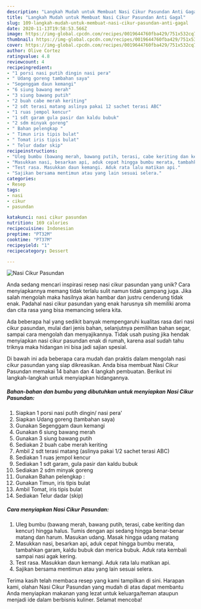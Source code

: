 ```yaml
---
description: "Langkah Mudah untuk Membuat Nasi Cikur Pasundan Anti Gagal"
title: "Langkah Mudah untuk Membuat Nasi Cikur Pasundan Anti Gagal"
slug: 109-langkah-mudah-untuk-membuat-nasi-cikur-pasundan-anti-gagal
date: 2020-11-13T19:58:53.566Z
image: https://img-global.cpcdn.com/recipes/0019644760fba429/751x532cq70/nasi-cikur-pasundan-foto-resep-utama.jpg
thumbnail: https://img-global.cpcdn.com/recipes/0019644760fba429/751x532cq70/nasi-cikur-pasundan-foto-resep-utama.jpg
cover: https://img-global.cpcdn.com/recipes/0019644760fba429/751x532cq70/nasi-cikur-pasundan-foto-resep-utama.jpg
author: Olive Cortez
ratingvalue: 4.8
reviewcount: 4
recipeingredient:
- "1 porsi nasi putih dingin nasi pera"
- " Udang goreng tambahan saya"
- "Segenggam daun kemangi"
- "6 siung bawang merah"
- "3 siung bawang putih"
- "2 buah cabe merah keriting"
- "2 sdt terasi matang aslinya pakai 12 sachet terasi ABC"
- "1 ruas jempol kencur"
- "1 sdt garam gula pasir dan kaldu bubuk"
- "2 sdm minyak goreng"
- " Bahan pelengkap "
- " Timun iris tipis bulat"
- " Tomat iris tipis bulat"
- " Telur dadar skip"
recipeinstructions:
- "Uleg bumbu (bawang merah, bawang putih, terasi, cabe keriting dan kencur) hingga halus. Tumis dengan api sedang hingga benar-benar matang dan harum. Masukan udang. Masak hingga udang matang"
- "Masukkan nasi, besarkan api, aduk cepat hingga bumbu merata, tambahkan garam, kaldu bubuk dan merica bubuk. Aduk rata kembali sampai nasi agak kering."
- "Test rasa. Masukkan daun kemangi. Aduk rata lalu matikan api."
- "Sajikan bersama mentimun atau yang lain sesuai selera."
categories:
- Resep
tags:
- nasi
- cikur
- pasundan

katakunci: nasi cikur pasundan 
nutrition: 169 calories
recipecuisine: Indonesian
preptime: "PT32M"
cooktime: "PT37M"
recipeyield: "1"
recipecategory: Dessert

---
```



![Nasi Cikur Pasundan](https://img-global.cpcdn.com/recipes/0019644760fba429/751x532cq70/nasi-cikur-pasundan-foto-resep-utama.jpg)

Anda sedang mencari inspirasi resep nasi cikur pasundan yang unik? Cara menyiapkannya memang tidak terlalu sulit namun tidak gampang juga. Jika salah mengolah maka hasilnya akan hambar dan justru cenderung tidak enak. Padahal nasi cikur pasundan yang enak harusnya sih memiliki aroma dan cita rasa yang bisa memancing selera kita.

Ada beberapa hal yang sedikit banyak mempengaruhi kualitas rasa dari nasi cikur pasundan, mulai dari jenis bahan, selanjutnya pemilihan bahan segar, sampai cara mengolah dan menyajikannya. Tidak usah pusing jika hendak menyiapkan nasi cikur pasundan enak di rumah, karena asal sudah tahu triknya maka hidangan ini bisa jadi sajian spesial.




Di bawah ini ada beberapa cara mudah dan praktis dalam mengolah nasi cikur pasundan yang siap dikreasikan. Anda bisa membuat Nasi Cikur Pasundan memakai 14 bahan dan 4 langkah pembuatan. Berikut ini langkah-langkah untuk menyiapkan hidangannya.

<!--inarticleads1-->

##### Bahan-bahan dan bumbu yang dibutuhkan untuk menyiapkan Nasi Cikur Pasundan:

1. Siapkan 1 porsi nasi putih dingin/ nasi pera&#39;
1. Siapkan  Udang goreng (tambahan saya)
1. Gunakan Segenggam daun kemangi
1. Gunakan 6 siung bawang merah
1. Gunakan 3 siung bawang putih
1. Sediakan 2 buah cabe merah keriting
1. Ambil 2 sdt terasi matang (aslinya pakai 1/2 sachet terasi ABC)
1. Sediakan 1 ruas jempol kencur
1. Sediakan 1 sdt garam, gula pasir dan kaldu bubuk
1. Sediakan 2 sdm minyak goreng
1. Gunakan  Bahan pelengkap :
1. Gunakan  Timun, iris tipis bulat
1. Ambil  Tomat, iris tipis bulat
1. Sediakan  Telur dadar (skip)




<!--inarticleads2-->

##### Cara menyiapkan Nasi Cikur Pasundan:

1. Uleg bumbu (bawang merah, bawang putih, terasi, cabe keriting dan kencur) hingga halus. Tumis dengan api sedang hingga benar-benar matang dan harum. Masukan udang. Masak hingga udang matang
1. Masukkan nasi, besarkan api, aduk cepat hingga bumbu merata, tambahkan garam, kaldu bubuk dan merica bubuk. Aduk rata kembali sampai nasi agak kering.
1. Test rasa. Masukkan daun kemangi. Aduk rata lalu matikan api.
1. Sajikan bersama mentimun atau yang lain sesuai selera.




Terima kasih telah membaca resep yang kami tampilkan di sini. Harapan kami, olahan Nasi Cikur Pasundan yang mudah di atas dapat membantu Anda menyiapkan makanan yang lezat untuk keluarga/teman ataupun menjadi ide dalam berbisnis kuliner. Selamat mencoba!
